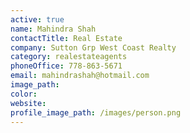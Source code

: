```yaml
---
active: true
name: Mahindra Shah
contactTitle: Real Estate
company: Sutton Grp West Coast Realty
category: realestateagents
phoneOffice: 778-863-5671
email: mahindrashah@hotmail.com
image_path:
color:
website:
profile_image_path: /images/person.png
---
```



